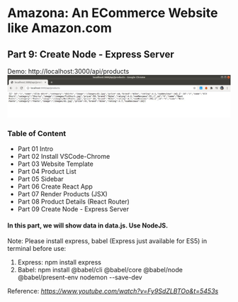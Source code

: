 # Amazona: An ECommerce Website like Amazon.com
## Part 9: Create Node - Express Server
Demo: http://localhost:3000/api/products
<img src="./image/localhost3000.jpg">

### Table of Content

 - Part 01 Intro
 - Part 02 Install VSCode-Chrome
 - Part 03 Website Template
 - Part 04 Product List
 - Part 05 Sidebar
 - Part 06 Create React App
 - Part 07 Render Products (JSX)
 - Part 08 Product Details (React Router)
 - Part 09 Create Node - Express Server

#### In this part, we will show data in data.js. Use NodeJS.
Note: Please install express, babel (Express just available for ES5) in terminal before use:
1. Express: npm install express
2. Babel: npm install @babel/cli @babel/core @babel/node @babel/present-env nodemon --save-dev
  
Reference: *https://www.youtube.com/watch?v=Fy9SdZLBTOo&t=5453s*